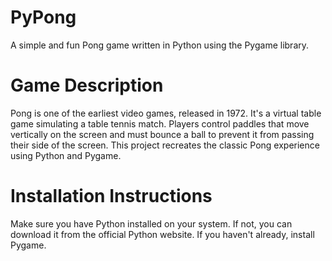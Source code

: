 # PyPong
A simple and fun Pong game written in Python using the Pygame library.

# Game Description
Pong is one of the earliest video games, released in 1972. It's a virtual table game simulating a table tennis match. Players control paddles that move vertically on the screen and must bounce a ball to prevent it from passing their side of the screen. This project recreates the classic Pong experience using Python and Pygame.

# Installation Instructions
Make sure you have Python installed on your system. If not, you can download it from the official Python website.
If you haven't already, install Pygame.

